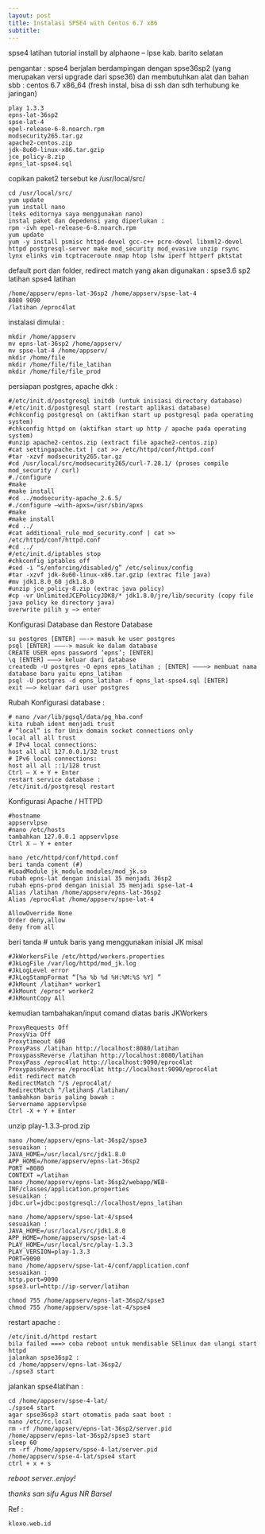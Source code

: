 ```yaml
---
layout: post
title: Instalasi SPSE4 with Centos 6.7 x86
subtitle: 
---
```

spse4 latihan tutorial install by alphaone – lpse kab. barito selatan

pengantar :
spse4 berjalan berdampingan dengan spse36sp2 (yang merupakan versi upgrade dari spse36) dan membutuhkan alat dan bahan sbb :
centos 6.7 x86_64 (fresh instal, bisa di ssh dan sdh terhubung ke jaringan)

~~~
play 1.3.3
epns-lat-36sp2
spse-lat-4
epel-release-6-8.noarch.rpm
modsecurity265.tar.gz
apache2-centos.zip
jdk-8u60-linux-x86.tar.gzip
jce_policy-8.zip
epns_lat-spse4.sql
~~~

copikan paket2 tersebut ke /usr/local/src/

~~~
cd /usr/local/src/
yum update
yum install nano
(teks editornya saya menggunakan nano)
instal paket dan depedensi yang diperlukan :
rpm -ivh epel-release-6-8.noarch.rpm
yum update
yum -y install psmisc httpd-devel gcc-c++ pcre-devel libxml2-devel 
httpd postgresql-server make mod_security mod_evasive unzip rsync 
lynx elinks vim tcptraceroute nmap htop lshw iperf httperf pktstat
~~~

default port dan folder, redirect match yang akan digunakan :
spse3.6 sp2 latihan spse4 latihan

~~~
/home/appserv/epns-lat-36sp2 /home/appserv/spse-lat-4
8080 9090
/latihan /eproc4lat
~~~

instalasi dimulai :

~~~
mkdir /home/appserv
mv epns-lat-36sp2 /home/appserv/
mv spse-lat-4 /home/appserv/
mkdir /home/file
mkdir /home/file/file_latihan
mkdir /home/file/file_prod
~~~

persiapan postgres, apache dkk :

~~~
#/etc/init.d/postgresql initdb (untuk inisiasi directory database)
#/etc/init.d/postgresql start (restart aplikasi database)
#chkconfig postgresql on (aktifkan start up postgresql pada operating system)
#chkconfig httpd on (aktifkan start up http / apache pada operating system)
#unzip apache2-centos.zip (extract file apache2-centos.zip)
#cat settingapache.txt | cat >> /etc/httpd/conf/httpd.conf
#tar -xzvf modsecurity265.tar.gz
#cd /usr/local/src/modsecurity265/curl-7.28.1/ (proses compile mod_security / curl)
#./configure
#make
#make install 
#cd ../modsecurity-apache_2.6.5/
#./configure –with-apxs=/usr/sbin/apxs
#make
#make install
#cd ../
#cat additional_rule_mod_security.conf | cat >> /etc/httpd/conf/httpd.conf
#cd ../
#/etc/init.d/iptables stop
#chkconfig iptables off
#sed -i “s/enforcing/disabled/g” /etc/selinux/config
#tar -xzvf jdk-8u60-linux-x86.tar.gzip (extrac file java)
#mv jdk1.8.0_60 jdk1.8.0
#unzip jce_policy-8.zip (extrac java policy)
#cp -vr UnlimitedJCEPolicyJDK8/* jdk1.8.0/jre/lib/security (copy file java policy ke directory java)
overwrite pilih y –> enter
~~~

Konfigurasi Database dan Restore Database

~~~
su postgres [ENTER] ——-> masuk ke user postgres
psql [ENTER] ———-> masuk ke dalam database
CREATE USER epns password ‘epns’; [ENTER]
\q [ENTER] ———> keluar dari database
createdb -U postgres -O epns epns_latihan ; [ENTER] ————> membuat nama database baru yaitu epns_latihan
psql -U postgres -d epns_latihan -f epns_lat-spse4.sql [ENTER]
exit —–> keluar dari user postgres
~~~

Rubah Konfigurasi database :

~~~
# nano /var/lib/pgsql/data/pg_hba.conf
kita rubah ident menjadi trust 
# “local” is for Unix domain socket connections only
local all all trust
# IPv4 local connections:
host all all 127.0.0.1/32 trust
# IPv6 local connections:
host all all ::1/128 trust
Ctrl – X + Y + Enter
restart service database :
/etc/init.d/postgresql restart
~~~

Konfigurasi Apache / HTTPD

~~~
#hostname
appservlpse
#nano /etc/hosts
tambahkan 127.0.0.1 appservlpse
Ctrl X – Y + enter
~~~

~~~
nano /etc/httpd/conf/httpd.conf
beri tanda coment (#)
#LoadModule jk_module modules/mod_jk.so
rubah epns-lat dengan inisial 35 menjadi 36sp2
rubah epns-prod dengan inisial 35 menjadi spse-lat-4
Alias /latihan /home/appserv/epns-lat-36sp2
Alias /eproc4lat /home/appserv/spse-lat-4
~~~

~~~
AllowOverride None
Order deny,allow
deny from all
~~~

beri tanda # untuk baris yang menggunakan inisial JK
misal 

~~~
#JkWorkersFile /etc/httpd/workers.properties
#JkLogFile /var/log/httpd/mod_jk.log
#JkLogLevel error
#JkLogStampFormat “[%a %b %d %H:%M:%S %Y] ”
#JkMount /latihan* worker1
#JkMount /eproc* worker2
#JkMountCopy All
~~~

kemudian tambahakan/input comand diatas baris JKWorkers 

~~~
ProxyRequests Off
ProxyVia Off
Proxytimeout 600
ProxyPass /latihan http://localhost:8080/latihan
ProxypassReverse /latihan http://localhost:8080/latihan
ProxyPass /eproc4lat http://localhost:9090/eproc4lat
ProxypassReverse /eproc4lat http://localhost:9090/eproc4lat
edit redirect match 
RedirectMatch ^/$ /eproc4lat/
RedirectMatch ^/latihan$ /latihan/
tambahkan baris paling bawah :
Servername appservlpse
Ctrl -X + Y + Enter
~~~

unzip play-1.3.3-prod.zip

~~~
nano /home/appserv/epns-lat-36sp2/spse3
sesuaikan :
JAVA_HOME=/usr/local/src/jdk1.8.0
APP_HOME=/home/appserv/epns-lat-36sp2
PORT =8080
CONTEXT =/latihan
nano /home/appserv/epns-lat-36sp2/webapp/WEB-INF/classes/application.properties
sesuaikan :
jdbc.url=jdbc:postgresql://localhost/epns_latihan
~~~

~~~
nano /home/appserv/spse-lat-4/spse4
sesuaikan :
JAVA_HOME=/usr/local/src/jdk1.8.0
APP_HOME=/home/appserv/spse-lat-4
PLAY_HOME=/usr/local/src/play-1.3.3
PLAY_VERSION=play-1.3.3
PORT=9090
nano /home/appserv/spse-lat-4/conf/application.conf
sesuaikan :
http.port=9090
spse3.url=http://ip-server/latihan
~~~

~~~
chmod 755 /home/appserv/epns-lat-36sp2/spse3
chmod 755 /home/appserv/spse-lat-4/spse4
~~~

restart apache :

~~~
/etc/init.d/httpd restart
bila failed ===> coba reboot untuk mendisable SElinux dan ulangi start httpd
jalankan spse36sp2 :
cd /home/appserv/epns-lat-36sp2/
./spse3 start
~~~

jalankan spse4latihan :

~~~
cd /home/appserv/spse-4-lat/
./spse4 start
agar spse36sp3 start otomatis pada saat boot :
nano /etc/rc.local
rm -rf /home/appserv/epns-lat-36sp2/server.pid
/home/appserv/epns-lat-36sp2/spse3 start
sleep 60
rm -rf /home/appserv/spse-4-lat/server.pid
/home/appserv/spse-4-lat/spse4 start
ctrl + x + s
~~~

*reboot server..enjoy!*


*thanks san sifu Agus NR Barsel*



Ref : 
```
kloxo.web.id
```


